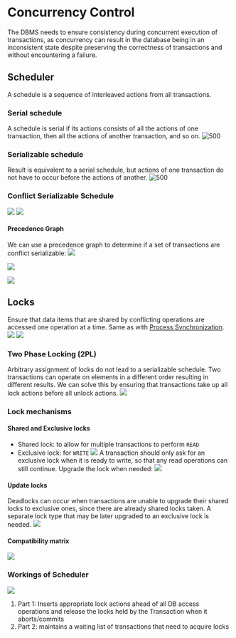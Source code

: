# Concurrency Control
The DBMS needs to ensure consistency during concurrent execution of transactions, as concurrency can result in the database being in an inconsistent state despite preserving the correctness of transactions and without encountering a failure.
## Scheduler
A schedule is a sequence of interleaved actions from all transactions.
### Serial schedule
A schedule is serial if its actions consists of all the actions of one transaction, then all the actions of another transaction, and so on.
![500](https://i.imgur.com/1K60gAt.png)
### Serializable schedule 
Result is equivalent to a serial schedule, but actions of one transaction do not have to occur before the actions of another.
![500](https://i.imgur.com/EvCDCZb.png)
### Conflict Serializable Schedule
![](https://i.imgur.com/sgLNvTW.png)
![](https://i.imgur.com/hpD2zat.png)
#### Precedence Graph
We can use a precedence graph to determine if a set of transactions are conflict serializable: 
![](https://i.imgur.com/01GqFEg.png)

![](https://i.imgur.com/PzNgNGH.png)

![](https://i.imgur.com/hqlUQN3.png)
## Locks
Ensure that data items that are shared by conflicting operations are accessed one operation at a time. Same as with [Process Synchronization](Notes/Process%20Synchronization.md). 
![](https://i.imgur.com/0IiEBMH.png)
![](https://i.imgur.com/gHcnbL4.png)
### Two Phase Locking (2PL)
Arbitrary assignment of locks do not lead to a serializable schedule. Two transactions can operate on elements in a different order resulting in different results. We can solve this by ensuring that transactions take up all lock actions before all unlock actions.
![](https://i.imgur.com/IVf95ET.png)
### Lock mechanisms
#### Shared and Exclusive locks
- Shared lock: to allow for multiple transactions to perform `READ`
- Exclusive lock: for `WRITE`
![](https://i.imgur.com/ap4gy0W.png)
A transaction should only ask for an exclusive lock when it is ready to write, so that any read operations can still continue. Upgrade the lock when needed:
![](https://i.imgur.com/3uWyyJ9.png)
#### Update locks
Deadlocks can occur when transactions are unable to upgrade their shared locks to exclusive ones, since there are already shared locks taken. A separate lock type that may be later upgraded to an exclusive lock is needed.
![](https://i.imgur.com/5zCmLxd.png)
#### Compatibility matrix
![](https://i.imgur.com/NqG3L6i.png)
### Workings of Scheduler
![](https://i.imgur.com/8zwE14N.png)
1. Part 1: Inserts appropriate lock actions ahead of all DB access operations and release the locks held by the Transaction when it aborts/commits
2. Part 2: maintains a waiting list of transactions that need to acquire locks

